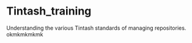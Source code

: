 # Tintash_training
Understanding the various Tintash standards of managing repositories.
okmkmkmkmk
